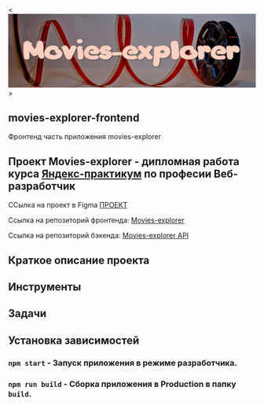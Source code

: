 <![Movies-explorer](./public/title.jpg)>

## movies-explorer-frontend

Фронтенд часть приложения movies-explorer


## Проект Movies-explorer - дипломная работа курса [Яндекс-практикум](https://praktikum.yandex.ru/) по професии Веб-разработчик

ССылка на проект в Figma [ПРОЕКТ](https://disk.yandex.ru/d/IVMNTIuVnh4yrw)

Ссылка на репозиторий фронтенда: [Movies-explorer](https://github.com/Vyacheslav321/movies-explorer-frontend/tree/main)

Ссылка на репозиторий бэкенда: [Movies-explorer API](https://github.com/Vyacheslav321/movies-explorer-api)

## Краткое описание проекта



## Инструменты


## Задачи


##  Установка зависимостей

### `npm start` - Запуск приложения в режиме разработчика.

### `npm run build` - Сборка приложения в Production в папку `build`.
